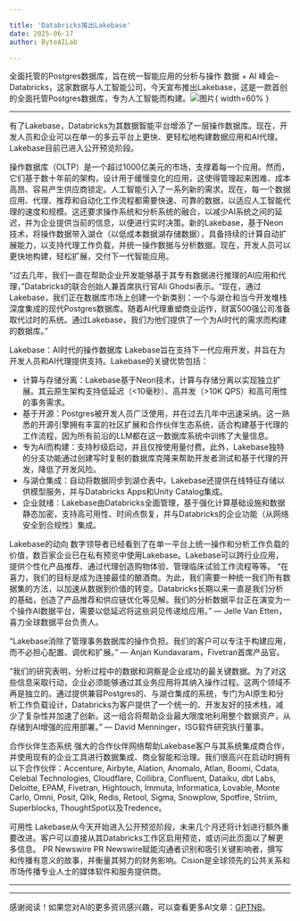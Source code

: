 ```yaml
---

title: 'Databricks推出Lakebase'
date: 2025-06-17
author: ByteAILab

---
```


全面托管的Postgres数据库，旨在统一智能应用的分析与操作
数据 + AI 峰会– Databricks，这家数据与人工智能公司，今天宣布推出Lakebase，这是一款首创的全面托管Postgres数据库，专为人工智能而构建。![图片](https://ai-techpark.com/wp-content/uploads/Databricks-4.jpg){ width=60% }

---
有了Lakebase，Databricks为其数据智能平台增添了一层操作数据库。现在，开发人员和企业可以在单一的多云平台上更快、更轻松地构建数据应用和AI代理。Lakebase目前已进入公开预览阶段。

操作数据库（OLTP）是一个超过1000亿美元的市场，支撑着每一个应用。然而，它们基于数十年前的架构，设计用于缓慢变化的应用，这使得管理起来困难、成本高昂、容易产生供应商锁定。人工智能引入了一系列新的需求。现在，每一个数据应用、代理、推荐和自动化工作流程都需要快速、可靠的数据，以适应人工智能代理的速度和规模。这还要求操作系统和分析系统的融合，以减少AI系统之间的延迟，并为企业提供当前的信息，以便进行实时决策。新的Lakebase，基于Neon技术，将操作数据带入湖仓（以低成本数据湖存储数据），具备持续的计算自动扩展能力，以支持代理工作负载，并统一操作数据与分析数据。现在，开发人员可以更快地构建，轻松扩展，交付下一代智能应用。

“过去几年，我们一直在帮助企业开发能够基于其专有数据进行推理的AI应用和代理，”Databricks的联合创始人兼首席执行官Ali Ghodsi表示。“现在，通过Lakebase，我们正在数据库市场上创建一个新类别：一个与湖仓和当今开发堆栈深度集成的现代Postgres数据库。随着AI代理重塑商业运作，财富500强公司准备取代过时的系统。通过Lakebase，我们为他们提供了一个为AI时代的需求而构建的数据库。”

Lakebase：AI时代的操作数据库
Lakebase旨在支持下一代应用开发，并旨在为开发人员和AI代理提供支持。Lakebase的关键优势包括：

- 计算与存储分离：Lakebase基于Neon技术，计算与存储分离以实现独立扩展。其云原生架构支持低延迟（<10毫秒）、高并发（>10K QPS）和高可用性的事务需求。
- 基于开源：Postgres被开发人员广泛使用，并在过去几年中迅速采纳。这一熟悉的开源引擎拥有丰富的社区扩展和合作伙伴生态系统，适合构建基于代理的工作流程，因为所有前沿的LLM都在这一数据库系统中训练了大量信息。
- 专为AI而构建：支持秒级启动，并且仅按使用量付费。此外，Lakebase独特的分支功能通过创建写时复制的数据库克隆来帮助开发者测试和基于代理的开发，降低了开发风险。
- 与湖仓集成：自动将数据同步到湖仓表中。Lakebase还提供在线特征存储以供模型服务，并与Databricks Apps和Unity Catalog集成。
- 企业就绪：Lakebase由Databricks全面管理，基于强化计算基础设施和数据静态加密，支持高可用性、时间点恢复，并与Databricks的企业功能（从网络安全到合规性）集成。

Lakebase的动向
数字领导者已经看到了在单一平台上统一操作和分析工作负载的价值，数百家企业已在私有预览中使用Lakebase。Lakebase可以跨行业应用，提供个性化产品推荐、通过代理创造购物体验、管理临床试验工作流程等等。
“在喜力，我们的目标是成为连接最佳的酿酒商。为此，我们需要一种统一我们所有数据集的方法，以加速从数据到价值的转变。Databricks长期以来一直是我们分析的基础，创造了产品推荐和供应链优化等见解。我们的分析数据平台正在演变为一个操作AI数据平台，需要以低延迟将这些洞见传递给应用。” — Jelle Van Etten，喜力全球数据平台负责人。

“Lakebase消除了管理事务数据库的操作负担。我们的客户可以专注于构建应用，而不必担心配置、调优和扩展。” — Anjan Kundavaram，Fivetran首席产品官。

“我们的研究表明，分析过程中的数据和洞察是企业成功的最关键数据。为了对这些信息采取行动，企业必须能够通过其业务应用将其纳入操作过程。这两个领域不再是独立的。通过提供兼容Postgres的、与湖仓集成的系统，专门为AI原生和分析工作负载设计，Databricks为客户提供了一个统一的、开发友好的技术栈，减少了复杂性并加速了创新。这一组合将帮助企业最大限度地利用整个数据资产，从存储到AI增强的应用部署。” — David Menninger，ISG软件研究执行董事。

合作伙伴生态系统
强大的合作伙伴网络帮助Lakebase客户与其系统集成商合作，并使用现有的企业工具进行数据集成、商业智能和治理。我们很高兴在启动时拥有以下合作伙伴：Accenture, Airbyte, Alation, Anomalo, Atlan, Boomi, Cdata, Celebal Technologies, Cloudflare, Collibra, Confluent, Dataiku, dbt Labs, Deloitte, EPAM, Fivetran, Hightouch, Immuta, Informatica, Lovable, Monte Carlo, Omni, Posit, Qlik, Redis, Retool, Sigma, Snowplow, Spotfire, Striim, Superblocks, ThoughtSpot以及Tredence。

可用性
Lakebase从今天开始进入公开预览阶段，未来几个月还将计划进行额外重要改进。客户可以直接从其Databricks工作区启用预览，或访问此页面以了解更多信息。
PR Newswire
PR Newswire赋能沟通者识别和吸引关键影响者，撰写和传播有意义的故事，并衡量其努力的财务影响。Cision是全球领先的公共关系和市场传播专业人士的媒体软件和服务提供商。

---
---
感谢阅读！如果您对AI的更多资讯感兴趣，可以查看更多AI文章：[GPTNB](https://gptnb.com)。